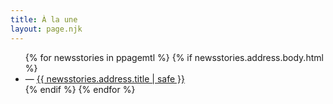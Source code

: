 ```yaml
---
title: À la une
layout: page.njk
---
```


<ul>
{% for newsstories in ppagemtl %}
{% if newsstories.address.body.html %} <!-- permet d'exclure les articles qui n'ont pas de contenu (à cause d'une structure json différente) -->
<li>— <a href="/a-la-une/articles/{{ newsstories.address.title | slug }}/">{{ newsstories.address.title | safe }}</a></li>
{% endif %}
{% endfor %}
</ul>